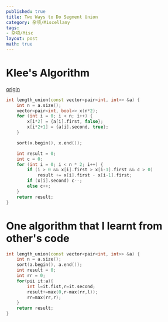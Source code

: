 ```yaml
---
published: true
title: Two Ways to Do Segment Union
category: 杂项/Miscellany
tags: 
- 杂项/Misc
layout: post
math: true
---
```

<!-- more -->
# Klee's Algorithm

[origin](https://cp-algorithms.com/geometry/length-of-segments-union.html)

```cpp
int length_union(const vector<pair<int, int>> &a) {
    int n = a.size();
    vector<pair<int, bool>> x(n*2);
    for (int i = 0; i < n; i++) {
        x[i*2] = {a[i].first, false};
        x[i*2+1] = {a[i].second, true};
    }

    sort(x.begin(), x.end());

    int result = 0;
    int c = 0;
    for (int i = 0; i < n * 2; i++) {
        if (i > 0 && x[i].first > x[i-1].first && c > 0)
            result += x[i].first - x[i-1].first;
        if (x[i].second) c--;
        else c++;
    }
    return result;
}
```

# One algorithm that I learnt from other's code
```cpp
int length_union(const vector<pair<int, int>> &a) {
    int n = a.size();
    sort(a.begin(), a.end());
    int result = 0;
    int rr = 0;
    for(pii it:a){
        int l=it.fist,r=it.second;
        result+=max(0,r-max(rr,l));
        rr=max(rr,r);
    }
    return result;
}
```